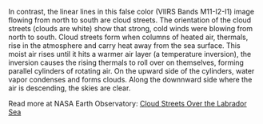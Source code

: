 In contrast, the linear lines in this false color (VIIRS Bands M11-I2-I1) image flowing from north to south are cloud streets. The orientation of the cloud streets (clouds are white) show that strong, cold winds were blowing from north to south. Cloud streets form when columns of heated air, thermals, rise in the atmosphere and carry heat away from the sea surface. This moist air rises until it hits a warmer air layer (a temperature inversion), the inversion causes the rising thermals to roll over on themselves, forming parallel cylinders of rotating air. On the upward side of the cylinders, water vapor condenses and forms clouds. Along the downnward side where the air is descending, the skies are clear.

Read more at NASA Earth Observatory: [Cloud Streets Over the Labrador Sea](https://earthobservatory.nasa.gov/images/146387/cloud-streets-over-the-labrador-sea)